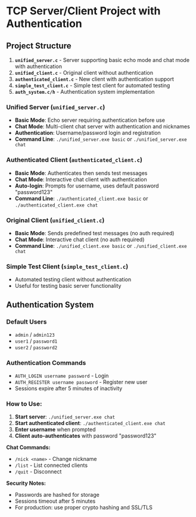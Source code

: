 # TCP Server/Client Project with Authentication

## Project Structure

1. **`unified_server.c`** - Server supporting basic echo mode and chat mode with authentication
2. **`unified_client.c`** - Original client without authentication
3. **`authenticated_client.c`** - New client with authentication support
4. **`simple_test_client.c`** - Simple test client for automated testing
5. **`auth_system.c/h`** - Authentication system implementation

### Unified Server (`unified_server.c`)
- **Basic Mode**: Echo server requiring authentication before use
- **Chat Mode**: Multi-client chat server with authentication and nicknames
- **Authentication**: Username/password login and registration
- **Command Line**: `./unified_server.exe basic` or `./unified_server.exe chat`

### Authenticated Client (`authenticated_client.c`)
- **Basic Mode**: Authenticates then sends test messages
- **Chat Mode**: Interactive chat client with authentication
- **Auto-login**: Prompts for username, uses default password "password123"
- **Command Line**: `./authenticated_client.exe basic` or `./authenticated_client.exe chat`

### Original Client (`unified_client.c`)
- **Basic Mode**: Sends predefined test messages (no auth required)
- **Chat Mode**: Interactive chat client (no auth required)
- **Command Line**: `./unified_client.exe basic` or `./unified_client.exe chat`

### Simple Test Client (`simple_test_client.c`)
- Automated testing client without authentication
- Useful for testing basic server functionality

## Authentication System

### Default Users
- `admin` / `admin123`
- `user1` / `password1` 
- `user2` / `password2`

### Authentication Commands
- `AUTH_LOGIN username password` - Login
- `AUTH_REGISTER username password` - Register new user
- Sessions expire after 5 minutes of inactivity

### How to Use:
1. **Start server**: `./unified_server.exe chat`
2. **Start authenticated client**: `./authenticated_client.exe chat`
3. **Enter username** when prompted
4. **Client auto-authenticates** with password "password123"

**Chat Commands:**
- `/nick <name>` - Change nickname
- `/list` - List connected clients  
- `/quit` - Disconnect

**Security Notes:**
- Passwords are hashed for storage
- Sessions timeout after 5 minutes
- For production: use proper crypto hashing and SSL/TLS 